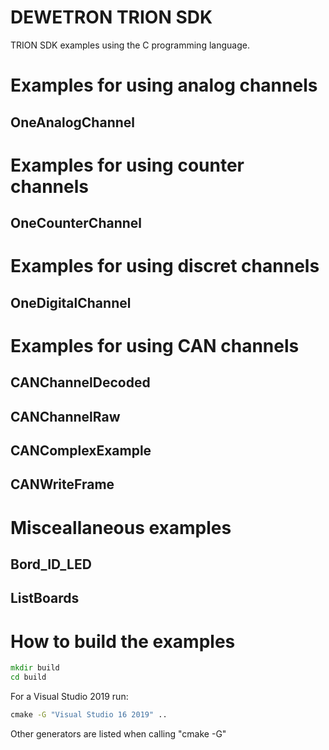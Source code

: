 # DEWETRON TRION SDK

TRION SDK examples using the C programming language.


# Examples for using analog channels

## OneAnalogChannel

# Examples for using counter channels

## OneCounterChannel

# Examples for using discret channels

## OneDigitalChannel

# Examples for using CAN channels

## CANChannelDecoded

## CANChannelRaw

## CANComplexExample

## CANWriteFrame

# Misceallaneous examples

## Bord_ID_LED

## ListBoards


# How to build the examples

```cmd
mkdir build
cd build
```
For a Visual Studio 2019 run:
```cmd
cmake -G "Visual Studio 16 2019" ..
```
Other generators are listed when calling "cmake -G"